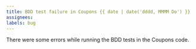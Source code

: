 ```yaml
---
title: BDD test failure in Coupons {{ date | date('dddd, MMMM Do') }}
assignees: 
labels: bug
---
```


There were some errors while running the BDD tests in the Coupons code.